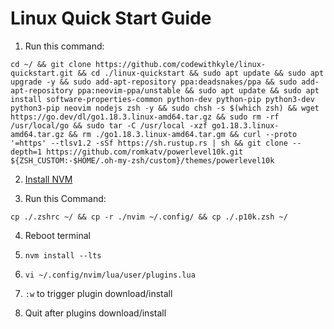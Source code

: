 # Linux Quick Start Guide

1. Run this command:

```
cd ~/ && git clone https://github.com/codewithkyle/linux-quickstart.git && cd ./linux-quickstart && sudo apt update && sudo apt upgrade -y && sudo add-apt-repository ppa:deadsnakes/ppa && sudo add-apt-repository ppa:neovim-ppa/unstable && sudo apt update && sudo apt install software-properties-common python-dev python-pip python3-dev python3-pip neovim nodejs zsh -y && sudo chsh -s $(which zsh) && wget https://go.dev/dl/go1.18.3.linux-amd64.tar.gz && sudo rm -rf /usr/local/go && sudo tar -C /usr/local -xzf go1.18.3.linux-amd64.tar.gz && rm ./go1.18.3.linux-amd64.tar.gm && curl --proto '=https' --tlsv1.2 -sSf https://sh.rustup.rs | sh && git clone --depth=1 https://github.com/romkatv/powerlevel10k.git ${ZSH_CUSTOM:-$HOME/.oh-my-zsh/custom}/themes/powerlevel10k
```

2. [Install NVM](https://github.com/nvm-sh/nvm#installing-and-updating)

3. Run this Command:

```
cp ./.zshrc ~/ && cp -r ./nvim ~/.config/ && cp ./.p10k.zsh ~/
```

4. Reboot terminal

5. `nvm install --lts`

6. `vi ~/.config/nvim/lua/user/plugins.lua`

7. `:w` to trigger plugin download/install

8. Quit after plugins download/install
